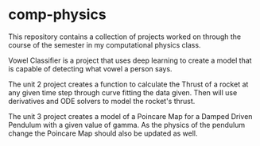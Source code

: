 # comp-physics

This repository contains a collection of projects worked on through the course of the semester in my computational physics class.

Vowel Classifier is a project that uses deep learning to create a model that is capable of detecting what vowel a person says.

The unit 2 project creates a function to calculate the Thrust of a rocket at any given time step through curve fitting the data given. 
Then will use derivatives and ODE solvers to model the rocket's thrust.

The unit 3 project creates a model of a Poincare Map for a Damped Driven Pendulum with a given value of gamma. As the physics of the 
pendulum change the Poincare Map should also be updated as well.
